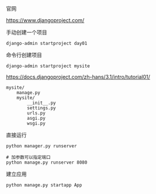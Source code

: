 官网

https://www.djangoproject.com/

手动创建一个项目

```shell
django-admin startproject day01
```

命令行创建项目

```
django-admin startproject mysite
```

https://docs.djangoproject.com/zh-hans/3.1/intro/tutorial01/

```
mysite/
    manage.py
    mysite/
        __init__.py
        settings.py
        urls.py
        asgi.py
        wsgi.py
```



直接运行

```shell
python manager.py runserver

# 加参数可以指定端口
python manage.py runserver 8080
```



建立应用

```
python manage.py startapp App
```

